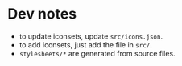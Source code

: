 Dev notes
=========

* to update iconsets, update `src/icons.json`.
* to add iconsets, just add the file in `src/`.
* `stylesheets/*` are generated from source files.
